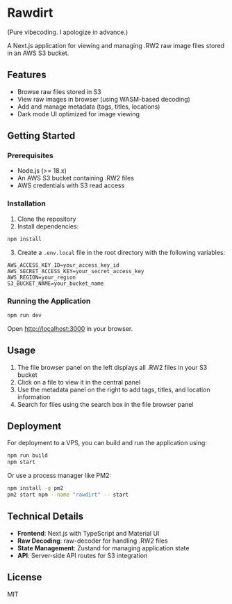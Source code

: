 # Rawdirt

(Pure vibecoding. I apologize in advance.)

A Next.js application for viewing and managing .RW2 raw image files stored in an AWS S3 bucket.

## Features

- Browse raw files stored in S3
- View raw images in browser (using WASM-based decoding)
- Add and manage metadata (tags, titles, locations)
- Dark mode UI optimized for image viewing

## Getting Started

### Prerequisites

- Node.js (>= 18.x)
- An AWS S3 bucket containing .RW2 files
- AWS credentials with S3 read access

### Installation

1. Clone the repository
2. Install dependencies:

```bash
npm install
```

3. Create a `.env.local` file in the root directory with the following variables:

```
AWS_ACCESS_KEY_ID=your_access_key_id
AWS_SECRET_ACCESS_KEY=your_secret_access_key
AWS_REGION=your_region
S3_BUCKET_NAME=your_bucket_name
```

### Running the Application

```bash
npm run dev
```

Open [http://localhost:3000](http://localhost:3000) in your browser.

## Usage

1. The file browser panel on the left displays all .RW2 files in your S3 bucket
2. Click on a file to view it in the central panel
3. Use the metadata panel on the right to add tags, titles, and location information
4. Search for files using the search box in the file browser panel

## Deployment

For deployment to a VPS, you can build and run the application using:

```bash
npm run build
npm start
```

Or use a process manager like PM2:

```bash
npm install -g pm2
pm2 start npm --name "rawdirt" -- start
```

## Technical Details

- **Frontend**: Next.js with TypeScript and Material UI
- **Raw Decoding**: raw-decoder for handling .RW2 files
- **State Management**: Zustand for managing application state
- **API**: Server-side API routes for S3 integration

## License

MIT
